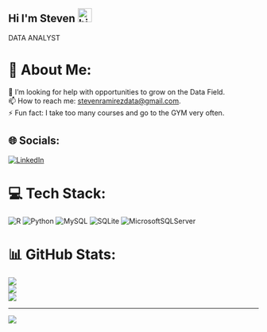 ## Hi I'm Steven <img src="https://user-images.githubusercontent.com/1303154/88677602-1635ba80-d120-11ea-84d8-d263ba5fc3c0.gif" width="28px" height="28px" alt="hi">

DATA ANALYST




# 💫 About Me:
🤔 I’m looking for help with opportunities to grow on the Data Field.<br>📫 How to reach me: stevenramirezdata@gmail.com.<br>⚡ Fun fact: I take too many courses and go to the GYM very often.


## 🌐 Socials:
[![LinkedIn](https://img.shields.io/badge/LinkedIn-%230077B5.svg?logo=linkedin&logoColor=white)](https://linkedin.com/in/https://www.linkedin.com/in/steven-ramirez-10556623b/) 

# 💻 Tech Stack:
![R](https://img.shields.io/badge/r-%23276DC3.svg?style=for-the-badge&logo=r&logoColor=white) ![Python](https://img.shields.io/badge/python-3670A0?style=for-the-badge&logo=python&logoColor=ffdd54) ![MySQL](https://img.shields.io/badge/mysql-%2300f.svg?style=for-the-badge&logo=mysql&logoColor=white) ![SQLite](https://img.shields.io/badge/sqlite-%2307405e.svg?style=for-the-badge&logo=sqlite&logoColor=white) ![MicrosoftSQLServer](https://img.shields.io/badge/Microsoft%20SQL%20Sever-CC2927?style=for-the-badge&logo=microsoft%20sql%20server&logoColor=white)
# 📊 GitHub Stats:
![](https://github-readme-stats.vercel.app/api?username=stevoatx&theme=dark&hide_border=false&include_all_commits=false&count_private=false)<br/>
![](https://github-readme-streak-stats.herokuapp.com/?user=stevoatx&theme=dark&hide_border=false)<br/>
![](https://github-readme-stats.vercel.app/api/top-langs/?username=stevoatx&theme=dark&hide_border=false&include_all_commits=false&count_private=false&layout=compact)

---
[![](https://visitcount.itsvg.in/api?id=stevoatx&icon=0&color=0)](https://visitcount.itsvg.in)

<!-- Proudly created with GPRM ( https://gprm.itsvg.in ) -->

